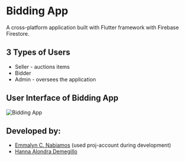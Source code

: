 # Bidding App
A cross-platform application built with Flutter framework with Firebase Firestore. 

## 3 Types of Users
* Seller - auctions items 
* Bidder
* Admin - oversees the application

## User Interface of Bidding App

![Bidding App](https://user-images.githubusercontent.com/63276829/225882598-4a9f9b42-eb2a-43a6-809f-bf8669a521f6.png)

## Developed by:
* [Emmalyn C. Nabiamos](https://github.com/mizukageyama) (used proj-account during development)
* [Hanna Alondra Demegillo](https://github.com/hannaalondra)
